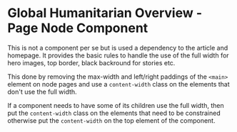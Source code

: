 Global Humanitarian Overview - Page Node Component
==================================================

This is not a component per se but is used a dependency to the article and
homepage. It provides the basic rules to handle the use of the full width for
hero images, top border, black backround for stories etc.

This done by removing the max-width and left/right paddings of the `<main>`
element on node pages and use a `content-width` class on the elements that don't
use the full width.

If a component needs to have some of its children use the full width, then put
the `content-width` class on the elements that need to be constrained otherwise
put the `content-width` on the top element of the component.
